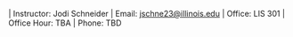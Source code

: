 | Instructor: Jodi Schneider | Email: jschne23@illinois.edu | 
Office: LIS 301 | Office Hour: TBA | Phone: TBD
